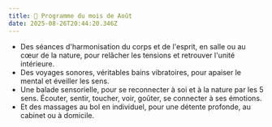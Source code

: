 ```yaml
---
title: 🌸 Programme du mois de Août
date: 2025-08-26T20:44:20.346Z
---
```

* Des séances d'harmonisation du corps et de l'esprit, en salle ou au cœur de la nature, pour relâcher les tensions et retrouver l'unité intérieure.
* Des voyages sonores, véritables bains vibratoires, pour apaiser le mental et éveiller les sens.
* Une balade sensorielle, pour se reconnecter à soi et à la nature par les 5 sens. Écouter, sentir, toucher, voir, goûter, se connecter à ses émotions.
* Et des massages au bol en individuel, pour une détente profonde, au cabinet ou à domicile.